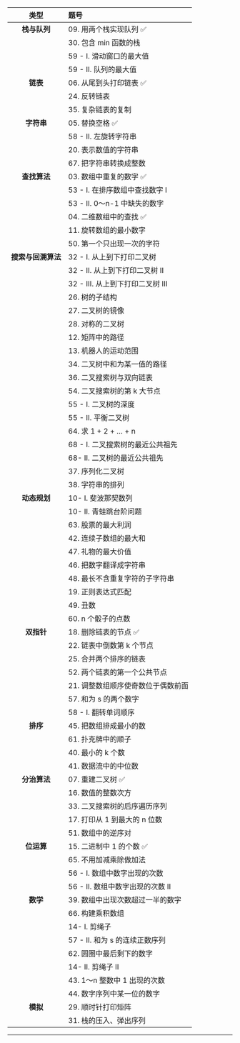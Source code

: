 |      **类型**            |            **题号**                   |                                  
| :--------:               | :-----------------------------------  |  
|    **栈与队列**           |  09. 用两个栈实现队列        :white_check_mark:           |    
|                          |     30.  包含 min 函数的栈             |  
|            | 59 - I. 滑动窗口的最大值      |
|            |  59 - II. 队列的最大值            |
|           **链表**        |  06. 从尾到头打印链表    :white_check_mark:             |
|                          | 24. 反转链表                         |
|                          | 35. 复杂链表的复制                     |
 **字符串**    |                 05. 替换空格     :white_check_mark:      |
|                   | 58 - II. 左旋转字符串                     |
|            |  20. 表示数值的字符串             |
|            | 67. 把字符串转换成整数            |
| **查找算法**   | 03. 数组中重复的数字   :white_check_mark:           |  
|            |  53 - I. 在排序数组中查找数字 I   |  
|            | 53 - II. 0～n-1 中缺失的数字       |  
|            |04. 二维数组中的查找    :white_check_mark:         |  
|            |  11. 旋转数组的最小数字          |  
|            |50. 第一个只出现一次的字符      |  
|**搜索与回溯算法**    |  32 - I. 从上到下打印二叉树       |
|            | 32 - II. 从上到下打印二叉树 II   |
|            | 32 - III. 从上到下打印二叉树 III  |
|            | 26. 树的子结构                 |
|            |27. 二叉树的镜像 |
|            |  28. 对称的二叉树   |
|            | 12. 矩阵中的路径      |
|            |13. 机器人的运动范围              |
|            | 34. 二叉树中和为某一值的路径      |
|            |36. 二叉搜索树与双向链表        |
|            | 54. 二叉搜索树的第 k 大节点     |
|            |  55 - I. 二叉树的深度       |
|            | 55 - II. 平衡二叉树             |
|            |  64. 求 1 + 2 + … + n       |
|            | 68 - I. 二叉搜索树的最近公共祖先   |
|            |  68- II. 二叉树的最近公共祖先      |
|            |37. 序列化二叉树             |
|            | 38. 字符串的排列      |                  
|  **动态规划**     | 10- I. 斐波那契数列         |
|            |  10- II. 青蛙跳台阶问题  |
|            |  63. 股票的最大利润   |
|            | 42. 连续子数组的最大和          |
|            |  47. 礼物的最大价值              |
|            |  46. 把数字翻译成字符串          |
|            |  48. 最长不含重复字符的子字符串    |
|            |19. 正则表达式匹配            |
|            | 49. 丑数                         |
|            | 60. n 个骰子的点数   |           
|   **双指针**  | 18. 删除链表的节点        :white_check_mark:      |
|            | 22. 链表中倒数第 k 个节点     |
|            |  25. 合并两个排序的链表         |
|            |  52. 两个链表的第一个公共节点     |
|            |21. 调整数组顺序使奇数位于偶数前面|
|            | 57. 和为 s 的两个数字              |
|            | 58 - I. 翻转单词顺序            |
|    **排序**          |  45. 把数组排成最小的数       |
|            | 61. 扑克牌中的顺子              |
|            |40. 最小的 k 个数       |
|            |41. 数据流中的中位数    |
|  **分治算法**           | 07. 重建二叉树       :white_check_mark:          |
|            | 16. 数值的整数次方           |
|            | 33. 二叉搜索树的后序遍历序列      |
|            | 17. 打印从 1 到最大的 n 位数     |
|            |  51. 数组中的逆序对               |
|   **位运算**  |15. 二进制中 1 的个数 :white_check_mark:  |
|            |  65. 不用加减乘除做加法  |
|            | 56 - I. 数组中数字出现的次数  |
|            |  56 - II. 数组中数字出现的次数 II  |
|  **数学**    | 39. 数组中出现次数超过一半的数字  |
|            |  66. 构建乘积数组                |
|            | 14- I. 剪绳子                    |
|            | 57 - II. 和为 s 的连续正数序列  |
|            | 62. 圆圈中最后剩下的数字      |
|            | 14- II. 剪绳子 II               |
|            | 43. 1～n 整数中 1 出现的次数    |
|            |  44. 数字序列中某一位的数字       |
|  **模拟**         | 29. 顺时针打印矩阵            |
|            | 31. 栈的压入、弹出序列          |

---
